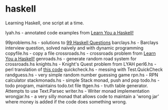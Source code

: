 haskell
=======

Learning Haskell, one script at a time.

lyah.hs - annotated code examples from [Learn You a Haskell!](http://learnyouahaskell.com/)

99problems.hs - solutions to [99 Haskell Questions](http://www.haskell.org/haskellwiki/99_questions)
barclays.hs - Barclays interview question, solved naively and with dynamic programming
copyfile.hs - copy a file
crossroads.hs - crossroads problem from [Learn You a Haskell!](http://learnyouahaskell.com/functionally-solving-problems)
genroads.hs - generate random road system for crossroads.hs
knights.hs - Knight's Quest problem from LYAH
perl6.hs - perl translation of [this code](http://perl6maven.com/from-iterative-to-functional-perl6-code)
quickcheck.hs - messing with Test.QuickCheck
randguess.hs - very simple random number guessing game
rpn.hs - RPN calculator
stackmonads.hs - simple Stack monad, push and pop
todo.hs - todo program, maintains todo.txt file
ttgen.hs - truth table generator. Attempts to use Text.Parsec
writer.hs - Writer monad implementation
wrongjar.hs - a very silly monad that allows code to maintain a 'wrong jar' where money is added if the code does something wrong.
